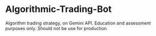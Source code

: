 # Algorithmic-Trading-Bot
Algorithm trading strategy, on Gemini API. Education and assessment purposes only. Should not be use for production.

